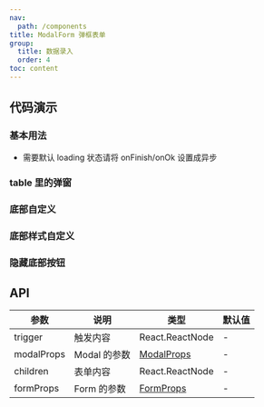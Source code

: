 ```yaml
---
nav:
  path: /components
title: ModalForm 弹框表单
group:
  title: 数据录入
  order: 4
toc: content
---
```


## 代码演示

### 基本用法

- 需要默认 loading 状态请将 onFinish/onOk 设置成异步

<code src="./demo/base.tsx"></code>

### table 里的弹窗

<code src="./demo/tableToModal.tsx"></code>

### 底部自定义

<code src="./demo/customFooter.tsx"></code>

### 底部样式自定义

<code src="./demo/footerType.tsx"></code>

### 隐藏底部按钮

<code src="./demo/hideFooter.tsx"></code>

## API

| 参数       | 说明         | 类型                                                      | 默认值 |
| ---------- | ------------ | --------------------------------------------------------- | ------ |
| trigger    | 触发内容     | React.ReactNode                                           | -      |
| modalProps | Modal 的参数 | [ModalProps](https://ant.design/components/modal-cn/#api) | -      |
| children   | 表单内容     | React.ReactNode                                           | -      |
| formProps  | Form 的参数  | [FormProps](https://ant.design/components/form-cn#form)   | -      |
